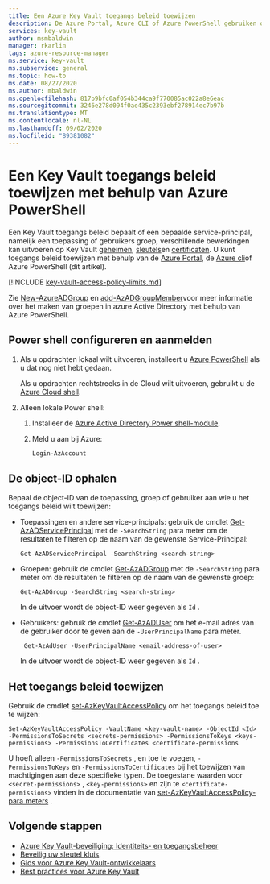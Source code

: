 ```yaml
---
title: Een Azure Key Vault toegangs beleid toewijzen
description: De Azure Portal, Azure CLI of Azure PowerShell gebruiken om een Key Vault toegangs beleid toe te wijzen aan een service-principal of toepassings-id.
services: key-vault
author: msmbaldwin
manager: rkarlin
tags: azure-resource-manager
ms.service: key-vault
ms.subservice: general
ms.topic: how-to
ms.date: 08/27/2020
ms.author: mbaldwin
ms.openlocfilehash: 817b9bfc0af054b344ca9f770085ac022a8e6eac
ms.sourcegitcommit: 3246e278d094f0ae435c2393ebf278914ec7b97b
ms.translationtype: MT
ms.contentlocale: nl-NL
ms.lasthandoff: 09/02/2020
ms.locfileid: "89381082"
---
```

# <a name="assign-a-key-vault-access-policy-using-azure-powershell"></a>Een Key Vault toegangs beleid toewijzen met behulp van Azure PowerShell

Een Key Vault toegangs beleid bepaalt of een bepaalde service-principal, namelijk een toepassing of gebruikers groep, verschillende bewerkingen kan uitvoeren op Key Vault [geheimen](../secrets/index.yml), [sleutels](../keys/index.yml)en [certificaten](../certificates/index.yml). U kunt toegangs beleid toewijzen met behulp van de [Azure Portal](assign-access-policy-portal.md), de [Azure cli](assign-access-policy-cli.md)of Azure PowerShell (dit artikel).

[!INCLUDE [key-vault-access-policy-limits.md](../../../includes/key-vault-access-policy-limits.md)]

Zie [New-AzureADGroup](/powershell/module/azuread/new-azureadgroup) en [add-AzADGroupMember](/powershell/module/az.resources/add-azadgroupmember)voor meer informatie over het maken van groepen in azure Active Directory met behulp van Azure PowerShell.

## <a name="configure-powershell-and-sign-in"></a>Power shell configureren en aanmelden

1. Als u opdrachten lokaal wilt uitvoeren, installeert u [Azure PowerShell](/powershell/azure/) als u dat nog niet hebt gedaan.

    Als u opdrachten rechtstreeks in de Cloud wilt uitvoeren, gebruikt u de [Azure Cloud shell](/azure/cloud-shell/overview).

1. Alleen lokale Power shell:

    1. Installeer de [Azure Active Directory Power shell-module](https://www.powershellgallery.com/packages/AzureAD).

    1. Meld u aan bij Azure:

        ```azurepowershell-interactive
        Login-AzAccount
        ```
    
## <a name="acquire-the-object-id"></a>De object-ID ophalen

Bepaal de object-ID van de toepassing, groep of gebruiker aan wie u het toegangs beleid wilt toewijzen:

- Toepassingen en andere service-principals: gebruik de cmdlet [Get-AzADServicePrincipal](/powershell/module/az.resources/get-azadserviceprincipal) met de `-SearchString` para meter om de resultaten te filteren op de naam van de gewenste Service-Principal:

    ```azurepowershell-interactive
    Get-AzADServicePrincipal -SearchString <search-string>
    ```

- Groepen: gebruik de cmdlet [Get-AzADGroup](/powershell/module/az.resources/get-azadgroup?view=azps-2.7.0) met de `-SearchString` para meter om de resultaten te filteren op de naam van de gewenste groep:

    ```azurepowershell-interactive
    Get-AzADGroup -SearchString <search-string>
    ```
    
    In de uitvoer wordt de object-ID weer gegeven als `Id` .

- Gebruikers: gebruik de cmdlet [Get-AzADUser](/powershell/module/az.resources/get-azaduser) om het e-mail adres van de gebruiker door te geven aan de `-UserPrincipalName` para meter.

    ```azurepowershell-interactive
     Get-AzAdUser -UserPrincipalName <email-address-of-user>
    ```

    In de uitvoer wordt de object-ID weer gegeven als `Id` .

## <a name="assign-the-access-policy"></a>Het toegangs beleid toewijzen

Gebruik de cmdlet [set-AzKeyVaultAccessPolicy](/powershell/module/az.keyvault/set-azkeyvaultaccesspolicy) om het toegangs beleid toe te wijzen:

```azurepowershell-interactive
Set-AzKeyVaultAccessPolicy -VaultName <key-vault-name> -ObjectId <Id> -PermissionsToSecrets <secrets-permissions> -PermissionsToKeys <keys-permissions> -PermissionsToCertificates <certificate-permissions    
```

U hoeft alleen `-PermissionsToSecrets` , en toe te voegen, `-PermissionsToKeys` en `-PermissionsToCertificates` bij het toewijzen van machtigingen aan deze specifieke typen. De toegestane waarden voor `<secret-permissions>` , `<key-permissions>` en zijn te `<certificate-permissions>` vinden in de documentatie van [set-AzKeyVaultAccessPolicy-para meters](/powershell/module/az.keyvault/set-azkeyvaultaccesspolicy#parameters) .

## <a name="next-steps"></a>Volgende stappen

- [Azure Key Vault-beveiliging: Identiteits- en toegangsbeheer](overview-security.md#identity-and-access-management)
- [Beveilig uw sleutel kluis](secure-your-key-vault.md).
- [Gids voor Azure Key Vault-ontwikkelaars](developers-guide.md)
- [Best practices voor Azure Key Vault](best-practices.md)
